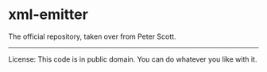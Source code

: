 # xml-emitter
The official repository, taken over from Peter Scott.


---

License: This code is in public domain. You can do whatever you like with it.
